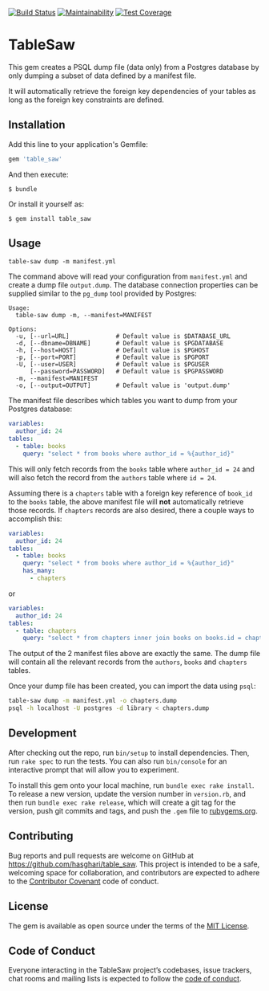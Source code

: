 [![Build Status](https://travis-ci.org/hasghari/table_saw.svg?branch=master)](https://travis-ci.org/hasghari/table_saw)
[![Maintainability](https://api.codeclimate.com/v1/badges/abd5b5451c764d3249f1/maintainability)](https://codeclimate.com/github/hasghari/table_saw/maintainability)
[![Test Coverage](https://api.codeclimate.com/v1/badges/abd5b5451c764d3249f1/test_coverage)](https://codeclimate.com/github/hasghari/table_saw/test_coverage)

# TableSaw

This gem creates a PSQL dump file (data only) from a Postgres database by only dumping a subset of data defined by a 
manifest file.

It will automatically retrieve the foreign key dependencies of your tables as long as the foreign key constraints are
defined.

## Installation

Add this line to your application's Gemfile:

```ruby
gem 'table_saw'
```

And then execute:

    $ bundle

Or install it yourself as:

    $ gem install table_saw

## Usage

```
table-saw dump -m manifest.yml
```

The command above will read your configuration from `manifest.yml` and create a dump file `output.dump`. The database
connection properties can be supplied similar to the `pg_dump` tool provided by Postgres:

```
Usage:
  table-saw dump -m, --manifest=MANIFEST

Options:
  -u, [--url=URL]             # Default value is $DATABASE_URL
  -d, [--dbname=DBNAME]       # Default value is $PGDATABASE
  -h, [--host=HOST]           # Default value is $PGHOST
  -p, [--port=PORT]           # Default value is $PGPORT
  -U, [--user=USER]           # Default value is $PGUSER
      [--password=PASSWORD]   # Default value is $PGPASSWORD
  -m, --manifest=MANIFEST
  -o, [--output=OUTPUT]       # Default value is 'output.dump'
```

The manifest file describes which tables you want to dump from your Postgres database:

```yaml
variables:
  author_id: 24
tables:
  - table: books
    query: "select * from books where author_id = %{author_id}"
```

This will only fetch records from the `books` table where `author_id = 24` and will also fetch the record from the
`authors` table where `id = 24`.

Assuming there is a `chapters` table with a foreign key reference of `book_id` to the `books` table, the above manifest
file will **not** automatically retrieve those records. If `chapters` records are also desired, there a couple ways to 
accomplish this:

```yaml
variables:
  author_id: 24
tables:
  - table: books
    query: "select * from books where author_id = %{author_id}"
    has_many:
      - chapters
```

or

```yaml
variables:
  author_id: 24
tables:
  - table: chapters
    query: "select * from chapters inner join books on books.id = chapters.book_id where books.author_id = %{author_id}"
```

The output of the 2 manifest files above are exactly the same. The dump file will contain all the relevant records from
the `authors`, `books` and `chapters` tables.

Once your dump file has been created, you can import the data using `psql`:

```bash
table-saw dump -m manifest.yml -o chapters.dump
psql -h localhost -U postgres -d library < chapters.dump
```

## Development

After checking out the repo, run `bin/setup` to install dependencies. Then, run `rake spec` to run the tests. You can 
also run `bin/console` for an interactive prompt that will allow you to experiment.

To install this gem onto your local machine, run `bundle exec rake install`. To release a new version, update the 
version number in `version.rb`, and then run `bundle exec rake release`, which will create a git tag for the version, 
push git commits and tags, and push the `.gem` file to [rubygems.org](https://rubygems.org).

## Contributing

Bug reports and pull requests are welcome on GitHub at https://github.com/hasghari/table_saw. This project is intended 
to be a safe, welcoming space for collaboration, and contributors are expected to adhere to the 
[Contributor Covenant](http://contributor-covenant.org) code of conduct.

## License

The gem is available as open source under the terms of the [MIT License](https://opensource.org/licenses/MIT).

## Code of Conduct

Everyone interacting in the TableSaw project’s codebases, issue trackers, chat rooms and mailing lists is expected to 
follow the [code of conduct](https://github.com/[USERNAME]/table_saw/blob/master/CODE_OF_CONDUCT.md).
